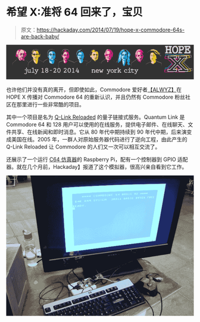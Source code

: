 # 希望 X:准将 64 回来了，宝贝

> 原文：<https://hackaday.com/2014/07/19/hope-x-commodore-64s-are-back-baby/>

![hopex_web_topbar_b](img/0e3d138a4a6e3bf83ead00c154ae3dc9.png)

也许他们并没有真的离开，但即使如此，Commodore 爱好者[【ALWYZ】](http://1200baud.wordpress.com/)在 HOPE X 传播对 Commodore 64 的重新认识，并且仍然有 Commodore 粉丝社区在那里进行一些非常酷的项目。

其中一个项目是名为 [Q-Link Reloaded](http://orrtech.us/qlink/index.html) 的量子链接式服务。Quantum Link 是 Commodore 64 和 128 用户可以使用的在线服务，提供电子邮件、在线聊天、文件共享、在线新闻和即时消息。它从 80 年代中期持续到 90 年代中期，后来演变成美国在线。2005 年，一群人对原始服务器代码进行了逆向工程，由此产生的 Q-Link Reloaded 让 Commodore 的人们又一次可以相互交流了。

还展示了一个运行 [C64 仿真器](http://www.commodorepi.co.nr/)的 Raspberry Pi，配有一个控制器到 GPIO 适配器。就在几个月前，Hackaday】报道了这个模拟器，很高兴亲自看到它工作。

![C64 emulator on raspberry pi](img/affb75267966a431eed7d7a98634ebf5.png)